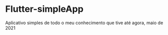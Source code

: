 # Flutter-simpleApp

Aplicativo simples de todo o meu conhecimento que tive até agora, maio de 2021
